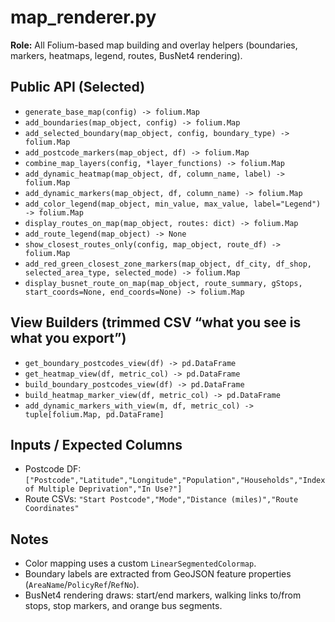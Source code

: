 # map_renderer.py

**Role:** All Folium-based map building and overlay helpers (boundaries, markers, heatmaps, legend, routes, BusNet4 rendering).

## Public API (Selected)
- `generate_base_map(config) -> folium.Map`
- `add_boundaries(map_object, config) -> folium.Map`
- `add_selected_boundary(map_object, config, boundary_type) -> folium.Map`
- `add_postcode_markers(map_object, df) -> folium.Map`
- `combine_map_layers(config, *layer_functions) -> folium.Map`
- `add_dynamic_heatmap(map_object, df, column_name, label) -> folium.Map`
- `add_dynamic_markers(map_object, df, column_name) -> folium.Map`
- `add_color_legend(map_object, min_value, max_value, label="Legend") -> folium.Map`
- `display_routes_on_map(map_object, routes: dict) -> folium.Map`
- `add_route_legend(map_object) -> None`
- `show_closest_routes_only(config, map_object, route_df) -> folium.Map`
- `add_red_green_closest_zone_markers(map_object, df_city, df_shop, selected_area_type, selected_mode) -> folium.Map`
- `display_busnet_route_on_map(map_object, route_summary, gStops, start_coords=None, end_coords=None) -> folium.Map`

## View Builders (trimmed CSV “what you see is what you export”)
- `get_boundary_postcodes_view(df) -> pd.DataFrame`
- `get_heatmap_view(df, metric_col) -> pd.DataFrame`
- `build_boundary_postcodes_view(df) -> pd.DataFrame`
- `build_heatmap_marker_view(df, metric_col) -> pd.DataFrame`
- `add_dynamic_markers_with_view(m, df, metric_col) -> tuple[folium.Map, pd.DataFrame]`

## Inputs / Expected Columns
- Postcode DF: `["Postcode","Latitude","Longitude","Population","Households","Index of Multiple Deprivation","In Use?"]`
- Route CSVs: `"Start Postcode","Mode","Distance (miles)","Route Coordinates"`

## Notes
- Color mapping uses a custom `LinearSegmentedColormap`.
- Boundary labels are extracted from GeoJSON feature properties (`AreaName`/`PolicyRef`/`RefNo`).
- BusNet4 rendering draws: start/end markers, walking links to/from stops, stop markers, and orange bus segments.
